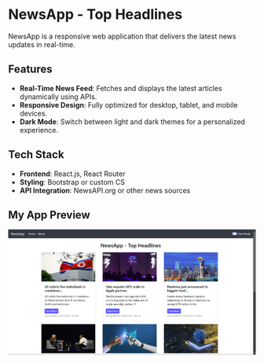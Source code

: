 # NewsApp - Top Headlines

NewsApp is a responsive web application that delivers the latest news updates in real-time.

## **Features**
- **Real-Time News Feed**: Fetches and displays the latest articles dynamically using APIs.
- **Responsive Design**: Fully optimized for desktop, tablet, and mobile devices.
- **Dark Mode**: Switch between light and dark themes for a personalized experience.

## **Tech Stack**
- **Frontend**: React.js, React Router
- **Styling**: Bootstrap or custom CS
- **API Integration**: NewsAPI.org or other news sources

## My App Preview
![App Preview](./client/src/Preview.png)

